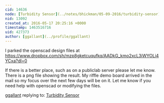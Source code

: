 ```yaml
---
cid: 14636
node: [Turbidity Sensor](../notes/bhickman/05-09-2016/turbidity-sensor)
nid: 13092
created_at: 2016-05-17 20:25:16 +0000
timestamp: 1463516716
uid: 427373
author: [ggallant](../profile/ggallant)
---
```


I parked the openscad design files at https://www.dropbox.com/sh/mzp8gketcuqufkq/AADkG_kmo2xcL3iWYOLi4YCxa?dl=0

If there is a better place, such as on a publiclab server please let me know. There is a png file showing the result. My riffle demo board arrived in the mail so my focus over the next few days will be on it. Let me know if you need help with openscad or modifying the files.

[ggallant](../profile/ggallant) replying to: [Turbidity Sensor](../notes/bhickman/05-09-2016/turbidity-sensor)

